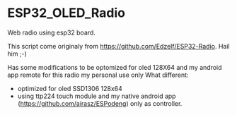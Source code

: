 # ESP32_OLED_Radio
Web radio using esp32 board.

This script come originaly from https://github.com/Edzelf/ESP32-Radio. Hail him ;-)

Has some modifications to be optomized for oled 128X64 and my android app remote for this radio my personal use only
What different:
- optimized for oled SSD1306 128x64
- using ttp224 touch module and my native android app (https://github.com/airasz/ESPodeng) only as controller. 
